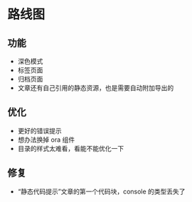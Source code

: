 # 路线图

## 功能

- 深色模式
- 标签页面
- 归档页面
- 文章还有自己引用的静态资源，也是需要自动附加导出的

## 优化

- 更好的错误提示
- 想办法换掉 ora 组件
- 目录的样式太难看，看能不能优化一下

## 修复

- “静态代码提示”文章的第一个代码块，console 的类型丢失了
